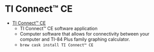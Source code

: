 # TI Connect™ CE
- [TI Connect™ CE](https://education.ti.com/en/products/computer-software/ti-connect-ce-sw)
  -  TI Connect™ CE software  application
  - Computer software that allows for connectivity between your computer and TI-84 Plus family graphing calculator.
  - `brew cask install TI Connect™ CE`
